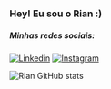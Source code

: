 ### Hey! Eu sou o Rian :)

##### Minhas redes sociais:
[![Linkedin](https://img.shields.io/badge/LinkedIn-0077B5?style=for-the-badge&logo=linkedin&logoColor=white)](https://www.linkedin.com/in/rian-angueira)
[![Instagram](https://img.shields.io/badge/Instagram-E4405F?style=for-the-badge&logo=instagram&logoColor=white)](https://www.instagram.com/rianangueira)

![Rian GitHub stats](https://github-readme-stats.vercel.app/api?username=rianangueira&show_icons=true&theme=radical)
